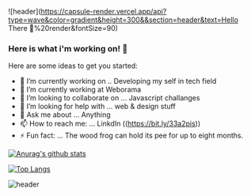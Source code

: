 ![header](https://capsule-render.vercel.app/api?type=wave&color=gradient&height=300&&section=header&text=Hello There 👋%20render&fontSize=90)


### Here is what i'm working on! 👋


Here are some ideas to get you started:

- 🔭 I’m currently working on .. Developing my self in tech field
- 🌱 I’m currently working at Weborama
- 👯 I’m looking to collaborate on ... Javascript challanges 
- 🤔 I’m looking for help with ... web & design stuff 
- 💬 Ask me about ... Anything
- 📫 How to reach me: ... LinkdIn ((https://bit.ly/33a2pis))
- ⚡ Fun fact: ... The wood frog can hold its pee for up to eight months.




[![Anurag's github stats](https://github-readme-stats.vercel.app/api?username=alqusi1992)](https://github.com/alqusi1992/github-readme-stats)





[![Top Langs](https://github-readme-stats.vercel.app/api/top-langs/?username=alqusi1992)](https://github.com/alqusi1992/github-readme-stats)


![header](https://capsule-render.vercel.app/api?type=wave&color=gradient&height=300&section=footer&%20render&fontSize=90)
